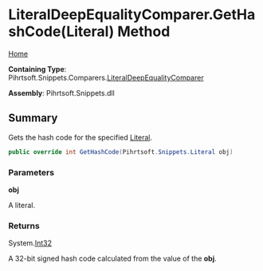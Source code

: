 # LiteralDeepEqualityComparer\.GetHashCode\(Literal\) Method

[Home](../../../../../README.md)

**Containing Type**: Pihrtsoft\.Snippets\.Comparers\.[LiteralDeepEqualityComparer](../README.md)

**Assembly**: Pihrtsoft\.Snippets\.dll

## Summary

Gets the hash code for the specified [Literal](../../../Literal/README.md)\.

```csharp
public override int GetHashCode(Pihrtsoft.Snippets.Literal obj)
```

### Parameters

**obj**

A literal\.

### Returns

System\.[Int32](https://docs.microsoft.com/en-us/dotnet/api/system.int32)

A 32\-bit signed hash code calculated from the value of the **obj**\.